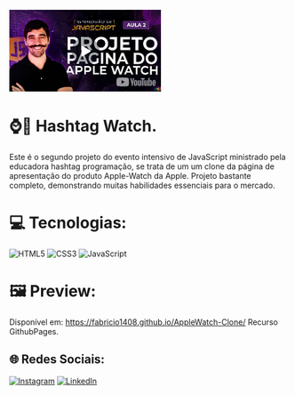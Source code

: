 ![img](/imagens/view2.png)
# ⌚🍎 Hashtag Watch.
Este é o segundo projeto do evento intensivo de JavaScript ministrado pela educadora hashtag programação, se trata de um um clone da página de apresentação do produto Apple-Watch da Apple. Projeto bastante completo, demonstrando muitas habilidades essenciais para o mercado. 

# 💻 Tecnologias:
![HTML5](https://img.shields.io/badge/html5-%23E34F26.svg?style=for-the-badge&logo=html5&logoColor=white) ![CSS3](https://img.shields.io/badge/css3-%231572B6.svg?style=for-the-badge&logo=css3&logoColor=white) ![JavaScript](https://img.shields.io/badge/javascript-%23323330.svg?style=for-the-badge&logo=javascript&logoColor=%23F7DF1E) 

# 🖼️ Preview: 
Disponível em: https://fabricio1408.github.io/AppleWatch-Clone/
Recurso GithubPages. 


## 🌐 Redes Sociais:
[![Instagram](https://img.shields.io/badge/Instagram-%23E4405F.svg?logo=Instagram&logoColor=white)](https://instagram.com/fabricio_ribeiro22) [![LinkedIn](https://img.shields.io/badge/LinkedIn-%230077B5.svg?logo=linkedin&logoColor=white)](www.linkedin.com/in/fabricio-da-silva-ribeiro-8b5a12206) 






